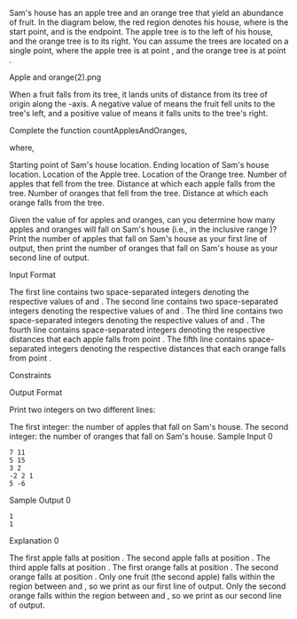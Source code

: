 Sam's house has an apple tree and an orange tree that yield an abundance of fruit. In the diagram below, the red region denotes his house, where is the start point, and is the endpoint. The apple tree is to the left of his house, and the orange tree is to its right. You can assume the trees are located on a single point, where the apple tree is at point , and the orange tree is at point .

Apple and orange(2).png

When a fruit falls from its tree, it lands units of distance from its tree of origin along the -axis. A negative value of means the fruit fell units to the tree's left, and a positive value of means it falls units to the tree's right.

Complete the function countApplesAndOranges,

where,

Starting point of Sam's house location.
Ending location of Sam's house location.
Location of the Apple tree.
Location of the Orange tree.
Number of apples that fell from the tree.
Distance at which each apple falls from the tree.
Number of oranges that fell from the tree.
Distance at which each orange falls from the tree.

Given the value of for apples and oranges, can you determine how many apples and oranges will fall on Sam's house (i.e., in the inclusive range )? Print the number of apples that fall on Sam's house as your first line of output, then print the number of oranges that fall on Sam's house as your second line of output.

Input Format

The first line contains two space-separated integers denoting the respective values of and .
The second line contains two space-separated integers denoting the respective values of and .
The third line contains two space-separated integers denoting the respective values of and .
The fourth line contains space-separated integers denoting the respective distances that each apple falls from point .
The fifth line contains space-separated integers denoting the respective distances that each orange falls from point .

Constraints

Output Format

Print two integers on two different lines:

The first integer: the number of apples that fall on Sam's house.
The second integer: the number of oranges that fall on Sam's house.
Sample Input 0

```
7 11
5 15
3 2
-2 2 1
5 -6
```

Sample Output 0

```
1
1
```

Explanation 0

The first apple falls at position .
The second apple falls at position .
The third apple falls at position .
The first orange falls at position .
The second orange falls at position .
Only one fruit (the second apple) falls within the region between and , so we print as our first line of output.
Only the second orange falls within the region between and , so we print as our second line of output.
